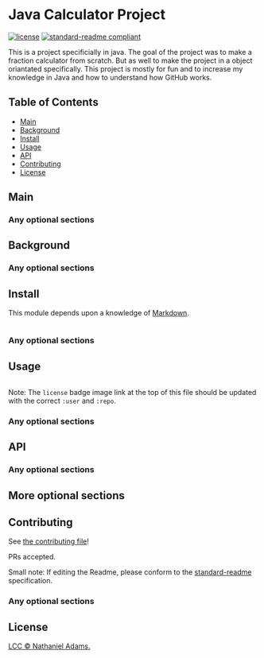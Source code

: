 # Java Calculator Project
[![license](https://img.shields.io/github/license/:user/:repo.svg)](LICENSE)
[![standard-readme compliant](https://img.shields.io/badge/readme%20style-standard-brightgreen.svg?style=flat-square)](https://github.com/RichardLitt/standard-readme)

This is a project specificially in java. The goal of the project was to make a fraction calculator from scratch. But as well to make the project in a object oriantated specifically. This project is mostly for fun and to increase my knowledge in Java and how to understand how GitHub works.

## Table of Contents

- [Main](#Main)
- [Background](#background)
- [Install](#install)
- [Usage](#usage)
- [API](#api)
- [Contributing](#contributing)
- [License](#license)

## Main

### Any optional sections

## Background

### Any optional sections

## Install

This module depends upon a knowledge of [Markdown]().

```
```

### Any optional sections

## Usage

```
```

Note: The `license` badge image link at the top of this file should be updated with the correct `:user` and `:repo`.

### Any optional sections

## API

### Any optional sections

## More optional sections

## Contributing

See [the contributing file](CONTRIBUTING.md)!

PRs accepted.

Small note: If editing the Readme, please conform to the [standard-readme](https://github.com/RichardLitt/standard-readme) specification.

### Any optional sections

## License

[LCC © Nathaniel Adams.](../LICENSE)
